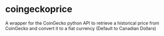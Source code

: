 # coingeckoprice

A wrapper for the CoinGecko python API to retrieve a historical price from CoinGecko and convert it to a fiat currency (Default to Canadian Dollars)
